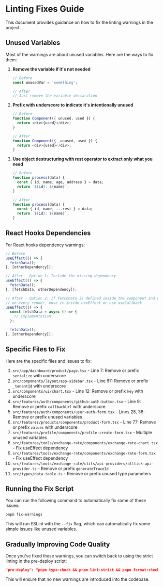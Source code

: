 # Linting Fixes Guide

This document provides guidance on how to fix the linting warnings in the project.

## Unused Variables

Most of the warnings are about unused variables. Here are the ways to fix them:

1. **Remove the variable if it's not needed**

   ```typescript
   // Before
   const unusedVar = 'something';

   // After
   // Just remove the variable declaration
   ```

2. **Prefix with underscore to indicate it's intentionally unused**

   ```typescript
   // Before
   function Component({ unused, used }) {
     return <div>{used}</div>;
   }

   // After
   function Component({ _unused, used }) {
     return <div>{used}</div>;
   }
   ```

3. **Use object destructuring with rest operator to extract only what you need**

   ```typescript
   // Before
   function process(data) {
     const { id, name, age, address } = data;
     return `${id}: ${name}`;
   }

   // After
   function process(data) {
     const { id, name, ...rest } = data;
     return `${id}: ${name}`;
   }
   ```

## React Hooks Dependencies

For React hooks dependency warnings:

```typescript
// Before
useEffect(() => {
  fetchData();
}, [otherDependency]);

// After - Option 1: Include the missing dependency
useEffect(() => {
  fetchData();
}, [fetchData, otherDependency]);

// After - Option 2: If fetchData is defined inside the component and doesn't need to be recreated
// on every render, move it inside useEffect or use useCallback
useEffect(() => {
  const fetchData = async () => {
    // implementation
  };

  fetchData();
}, [otherDependency]);
```

## Specific Files to Fix

Here are the specific files and issues to fix:

1. `src/app/dashboard/product/page.tsx` - Line 7: Remove or prefix `serialize` with underscore
2. `src/components/layout/app-sidebar.tsx` - Line 67: Remove or prefix `_tenantId` with underscore
3. `src/components/ui/chart.tsx` - Line 12: Remove or prefix `key` with underscore
4. `src/features/auth/components/github-auth-button.tsx` - Line 9: Remove or prefix `callbackUrl` with underscore
5. `src/features/auth/components/user-auth-form.tsx` - Lines 28, 38: Remove or prefix unused variables
6. `src/features/products/components/product-form.tsx` - Line 77: Remove or prefix `values` with underscore
7. `src/features/profile/components/profile-create-form.tsx` - Multiple unused variables
8. `src/features/tools/exchange-rate/components/exchange-rate-chart.tsx` - Fix useEffect dependency
9. `src/features/tools/exchange-rate/components/exchange-rate-form.tsx` - Fix useEffect dependency
10. `src/features/tools/exchange-rate/utils/api-providers/alltick-api-provider.ts` - Remove or prefix `generateTraceId`
11. `src/types/data-table.ts` - Remove or prefix unused type parameters

## Running the Fix Script

You can run the following command to automatically fix some of these issues:

```bash
pnpm fix-warnings
```

This will run ESLint with the `--fix` flag, which can automatically fix some simple issues like unused variables.

## Gradually Improving Code Quality

Once you've fixed these warnings, you can switch back to using the strict linting in the pre-deploy script:

```json
"pre-deploy": "pnpm type-check && pnpm lint:strict && pnpm format:check && pnpm build"
```

This will ensure that no new warnings are introduced into the codebase.

